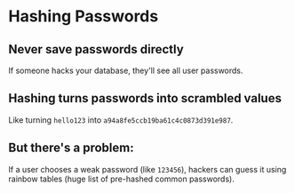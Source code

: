 # Hashing Passwords

## Never save passwords directly

If someone hacks your database, they'll see all user passwords.

## Hashing turns passwords into scrambled values

Like turning `hello123` into `a94a8fe5ccb19ba61c4c0873d391e987`.

## But there's a problem:

If a user chooses a weak password (like `123456`), hackers can guess it using rainbow tables (huge list of pre-hashed common passwords).
